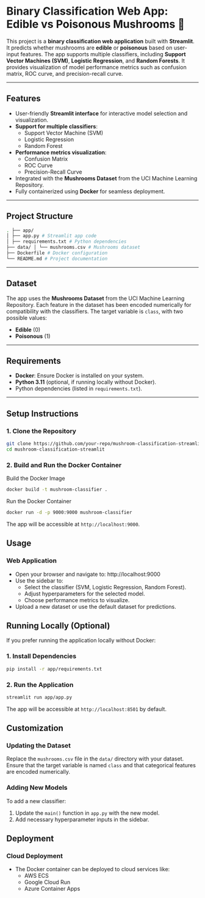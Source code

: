 # Binary Classification Web App: Edible vs Poisonous Mushrooms 🍄

This project is a **binary classification web application** built with **Streamlit**. It predicts whether mushrooms are **edible** or **poisonous** based on user-input features. The app supports multiple classifiers, including **Support Vector Machines (SVM)**, **Logistic Regression**, and **Random Forests**. It provides visualization of model performance metrics such as confusion matrix, ROC curve, and precision-recall curve.

---

## Features

- User-friendly **Streamlit interface** for interactive model selection and visualization.
- **Support for multiple classifiers**:
  - Support Vector Machine (SVM)
  - Logistic Regression
  - Random Forest
- **Performance metrics visualization**:
  - Confusion Matrix
  - ROC Curve
  - Precision-Recall Curve
- Integrated with the **Mushrooms Dataset** from the UCI Machine Learning Repository.
- Fully containerized using **Docker** for seamless deployment.

---

## Project Structure
```bash
. ├── app/
│ ├── app.py # Streamlit app code
│ ├── requirements.txt # Python dependencies
├── data/ │ └── mushrooms.csv # Mushrooms dataset
├── Dockerfile # Docker configuration
└── README.md # Project documentation
```

---

## Dataset

The app uses the **Mushrooms Dataset** from the UCI Machine Learning Repository. Each feature in the dataset has been encoded numerically for compatibility with the classifiers. The target variable is `class`, with two possible values:
- **Edible** (0)
- **Poisonous** (1)

---

## Requirements

- **Docker**: Ensure Docker is installed on your system.
- **Python 3.11** (optional, if running locally without Docker).
- Python dependencies (listed in `requirements.txt`).

---

## Setup Instructions

### 1. Clone the Repository

```bash
git clone https://github.com/your-repo/mushroom-classification-streamlit.git
cd mushroom-classification-streamlit
```

### 2. Build and Run the Docker Container
Build the Docker Image
```bash
docker build -t mushroom-classifier .
```
Run the Docker Container
```bash
docker run -d -p 9000:9000 mushroom-classifier
```
The app will be accessible at `http://localhost:9000`.

## Usage
### Web Application
- Open your browser and navigate to: http://localhost:9000
- Use the sidebar to:
  - Select the classifier (SVM, Logistic Regression, Random Forest).
  - Adjust hyperparameters for the selected model.
  - Choose performance metrics to visualize.
- Upload a new dataset or use the default dataset for predictions.

## Running Locally (Optional)
If you prefer running the application locally without Docker:

### 1. Install Dependencies
```bash
pip install -r app/requirements.txt
```
### 2. Run the Application
```bash
streamlit run app/app.py
```
The app will be accessible at `http://localhost:8501` by default.

## Customization
### Updating the Dataset
Replace the `mushrooms.csv` file in the `data/` directory with your dataset. Ensure that the target variable is named `class` and that categorical features are encoded numerically.

### Adding New Models
To add a new classifier:
1. Update the `main()` function in `app.py` with the new model.
2. Add necessary hyperparameter inputs in the sidebar.

## Deployment
### Cloud Deployment
- The Docker container can be deployed to cloud services like:
  - AWS ECS
  - Google Cloud Run
  - Azure Container Apps
